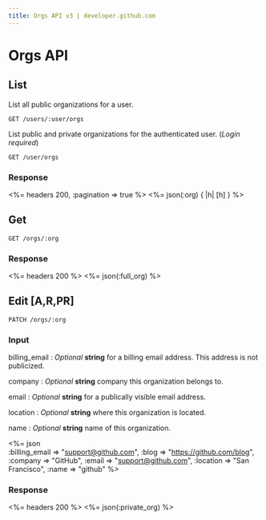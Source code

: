 ```yaml
---
title: Orgs API v3 | developer.github.com
---
```


# Orgs API

## List

List all public organizations for a user.

    GET /users/:user/orgs

List public and private organizations for the authenticated user.
(_Login required_)

    GET /user/orgs

### Response

<%= headers 200, :pagination => true %>
<%= json(:org) { |h| [h] } %>

## Get

    GET /orgs/:org

### Response

<%= headers 200 %>
<%= json(:full_org) %>

## Edit [A,R,PR]

    PATCH /orgs/:org

### Input

billing_email
: _Optional_ **string** for a billing email address. This address is not
publicized.

company
: _Optional_ **string** company this organization belongs to.

email
: _Optional_ **string** for a publically visible email address.

location
: _Optional_ **string** where this organization is located.

name
: _Optional_ **string** name of this organization.

<%= json \
    :billing_email => "support@github.com",
    :blog     => "https://github.com/blog",
    :company  => "GitHub",
    :email    => "support@github.com",
    :location => "San Francisco",
    :name     => "github"
    %>

### Response

<%= headers 200 %>
<%= json(:private_org) %>
